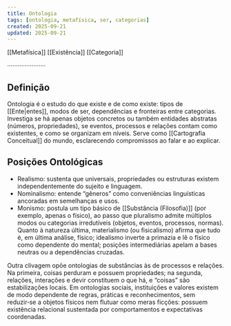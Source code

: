 ```yaml
---
title: Ontologia
tags: [ontologia, metafísica, ser, categorias]
created: 2025-09-21
updated: 2025-09-21
---
```


[[Metafísica]] [[Existência]] [[Categoria]]

······················
## Definição

Ontologia é o estudo do que existe e de como existe: tipos de [[Ente|entes]], modos de ser, dependências e fronteiras entre categorias. Investiga se há apenas objetos concretos ou também entidades abstratas (números, propriedades), se eventos, processos e relações contam como existentes, e como se organizam em níveis. Serve como [[Cartografia Conceitual]] do mundo, esclarecendo compromissos ao falar e ao explicar.

## Posições Ontológicas

* Realismo: sustenta que universais, propriedades ou estruturas existem independentemente do sujeito e linguagem.
* Nominalismo: entende “gêneros” como conveniências linguísticas ancoradas em semelhanças e usos.
* Monismo: postula um tipo básico de [[Substância (Filosofia)]] (por exemplo, apenas o físico), ao passo que pluralismo admite múltiplos modos ou categorias irredutíveis (objetos, eventos, processos, normas). Quanto à natureza última, materialismo (ou fisicalismo) afirma que tudo é, em última análise, físico; idealismo inverte a primazia e lê o físico como dependente do mental; posições intermediárias apelam a bases neutras ou a dependências cruzadas.

Outra clivagem opõe ontologias de substâncias às de processos e relações. Na primeira, coisas perduram e possuem propriedades; na segunda, relações, interações e devir constituem o que há, e “coisas” são estabilizações locais. Em ontologias sociais, instituições e valores existem de modo dependente de regras, práticas e reconhecimentos, sem reduzir‑se a objetos físicos nem flutuar como meras ficções: possuem existência relacional sustentada por comportamentos e expectativas coordenadas.
